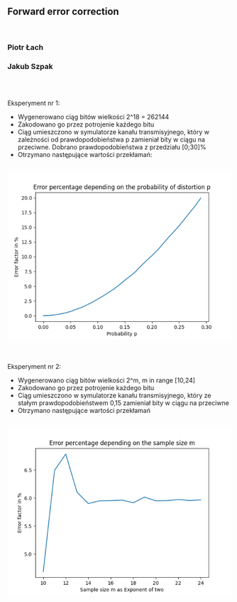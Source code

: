## Forward error correction

<br>

### Piotr Łach

### Jakub Szpak

<br>
<br>

Eksperyment nr 1:
 - Wygenerowano ciąg bitów wielkości 2^18 = 262144
 - Zakodowano go przez potrojenie każdego bitu
 - Ciąg umieszczono w symulatorze kanału transmisyjnego, który w zależności od prawdopodobieństwa p zamieniał bity w ciągu na przeciwne. Dobrano prawdopodobieństwa z przedziału [0;30]%
 - Otrzymano następujące wartości przekłamań:
  
  <br>

<div style="text-align:center"><img src="charts/3code/chart_1.png" /></div>


<br>
<br>

Eksperyment nr 2:
 - Wygenerowano ciąg bitów wielkości 2^m, m in range [10,24]
 - Zakodowano go przez potrojenie każdego bitu
 - Ciąg umieszczono w symulatorze kanału transmisyjnego, który ze stałym prawdopodobieństwem 0,15 zamieniał bity w ciągu na przeciwne 
 - Otrzymano następujące wartości przekłamań

<br>


<div style="text-align:center"><img src="charts/3code/chart_2.png" /></div>

